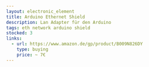 ```yaml
---
layout: electronic_element
title: Arduino Ethernet Shield
description: Lan Adapter für den Arduino
tags: eth network arduino shield
stocked: 3
links:
  - url: https://www.amazon.de/gp/product/B009N826DY
    type: buying
    price: ~ 7€
---
```




